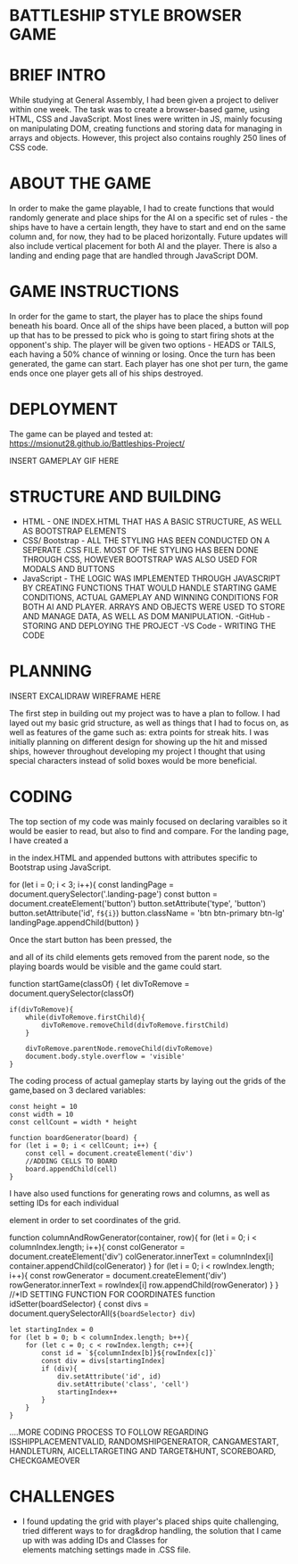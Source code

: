 # BATTLESHIP STYLE BROWSER GAME

# BRIEF INTRO
While studying at General Assembly, I had been given a project to deliver within one week. The task was to create a browser-based game, using HTML, CSS and JavaScript. 
Most lines were written in JS, mainly focusing on manipulating DOM, creating functions and storing data for managing in arrays and objects. 
However, this project also contains roughly 250 lines of CSS code.

# ABOUT THE GAME
In order to make the game playable, I had to create functions that would randomly generate and place ships for the AI on a specific set of rules - the ships have to have a certain
length, they have to start and end on the same column and, for now, they had to be placed horizontally. Future updates will also include vertical placement for both AI and the
player. There is also a landing and ending page that are handled through JavaScript DOM.


# GAME INSTRUCTIONS 
In order for the game to start, the player has to place the ships found beneath his board. Once all of the ships have been placed, a button will pop up that has to be pressed to pick
who is going to start firing shots at the opponent's ship. The player will be given two options - HEADS or TAILS, each having a 50% chance of winning or losing. Once the turn has been
generated, the game can start. Each player has one shot per turn, the game ends once one player gets all of his ships destroyed.

# DEPLOYMENT 
The game can be played and tested at: https://msionut28.github.io/Battleships-Project/

INSERT GAMEPLAY GIF HERE

# STRUCTURE AND BUILDING
- HTML - ONE INDEX.HTML THAT HAS A BASIC STRUCTURE, AS WELL AS BOOTSTRAP ELEMENTS
- CSS/ Bootstrap - ALL THE STYLING HAS BEEN CONDUCTED ON A SEPERATE .CSS FILE. MOST OF THE STYLING HAS BEEN DONE THROUGH CSS, HOWEVER BOOTSTRAP WAS ALSO USED FOR MODALS AND BUTTONS
- JavaScript - THE LOGIC WAS IMPLEMENTED THROUGH JAVASCRIPT BY CREATING FUNCTIONS THAT WOULD HANDLE STARTING GAME CONDITIONS, ACTUAL GAMEPLAY AND WINNING CONDITIONS FOR BOTH AI AND PLAYER.
               ARRAYS AND OBJECTS WERE USED TO STORE AND MANAGE DATA, AS WELL AS DOM MANIPULATION.
  -GitHub - STORING AND DEPLOYING THE PROJECT
  -VS Code - WRITING THE CODE


# PLANNING

INSERT EXCALIDRAW WIREFRAME HERE

The first step in building out my project was to have a plan to follow. I had layed out my basic grid structure, as well as things that I had to focus on, as well as features of the game
such as: extra points for streak hits. I was initially planning on different design for showing up the hit and missed ships, however throughout developing my project I thought that
using special characters instead of solid boxes would be more beneficial. 

# CODING

The top section of my code was mainly focused on declaring varaibles so it would be easier to read, but also to find and compare. For the landing page, I have created a <div> in the index.HTML and 
appended buttons with attributes specific to Bootstrap using JavaScript.

for (let i = 0; i < 3; i++){
    const landingPage = document.querySelector('.landing-page')
    const button = document.createElement('button')
    button.setAttribute('type', 'button')
    button.setAttribute('id', `f${i}`)
    button.className = 'btn btn-primary btn-lg'
    landingPage.appendChild(button) 
}

Once the start button has been pressed, the <div> and all of its child elements gets removed from the parent node, so the playing boards would be visible and the game could start.

function startGame(classOf) {
    let divToRemove = document.querySelector(classOf)
    
    if(divToRemove){
        while(divToRemove.firstChild){
            divToRemove.removeChild(divToRemove.firstChild)
        }
    
        divToRemove.parentNode.removeChild(divToRemove)
        document.body.style.overflow = 'visible'
    }



The coding process of actual gameplay starts by laying out the grids of the game,based on 3 declared variables: 

    const height = 10
    const width = 10
    const cellCount = width * height

    function boardGenerator(board) {
    for (let i = 0; i < cellCount; i++) {
        const cell = document.createElement('div')
        //ADDING CELLS TO BOARD
        board.appendChild(cell)
    }


I have also used functions for generating rows and columns, as well as setting IDs for each individual <div> element in order to set coordinates of the grid.
 
 function columnAndRowGenerator(container, row){
    for (let i = 0; i < columnIndex.length; i++){
        const colGenerator = document.createElement('div')
        colGenerator.innerText = columnIndex[i]
        container.appendChild(colGenerator)
    }
    for (let i = 0; i < rowIndex.length; i++){
        const rowGenerator = document.createElement('div')
        rowGenerator.innerText = rowIndex[i]
        row.appendChild(rowGenerator)
    }
}
//*ID SETTING FUNCTION FOR COORDINATES
function idSetter(boardSelector) {
    const divs = document.querySelectorAll(`${boardSelector} div`)

    let startingIndex = 0
    for (let b = 0; b < columnIndex.length; b++){
        for (let c = 0; c < rowIndex.length; c++){
            const id = `${columnIndex[b]}${rowIndex[c]}`
            const div = divs[startingIndex]
            if (div){
                div.setAttribute('id', id)
                div.setAttribute('class', 'cell')
                startingIndex++
            }
        }
    }

....MORE CODING PROCESS TO FOLLOW REGARDING ISSHIPPLACEMENTVALID, RANDOMSHIPGENERATOR, CANGAMESTART, HANDLETURN, AICELLTARGETING AND TARGET&HUNT, SCOREBOARD, CHECKGAMEOVER

# CHALLENGES

- I found updating the grid with player's placed ships quite challenging, tried different ways to for drag&drop handling, the solution that I came up with was adding IDs and Classes for <div> elements matching settings made in .CSS file.

